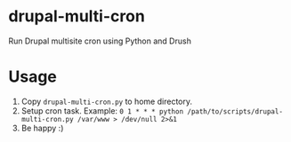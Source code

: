 # drupal-multi-cron
Run Drupal multisite cron using Python and Drush

# Usage
1. Copy `drupal-multi-cron.py` to home directory.
2. Setup cron task.
    Example: 
    `0 1 * * * python /path/to/scripts/drupal-multi-cron.py /var/www > /dev/null 2>&1`
3. Be happy :)

